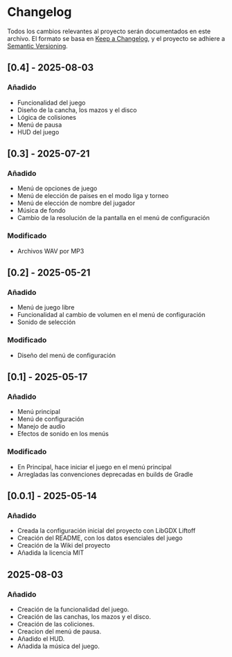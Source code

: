 # Changelog

Todos los cambios relevantes al proyecto serán documentados en este archivo. El formato se basa en [Keep a Changelog](https://keepachangelog.com/en/1.1.0/), y el proyecto se adhiere a [Semantic Versioning](https://semver.org/spec/v2.0.0.html).

## [0.4] - 2025-08-03
### Añadido
- Funcionalidad del juego
- Diseño de la cancha, los mazos y el disco
- Lógica de colisiones
- Menú de pausa
- HUD del juego

## [0.3] - 2025-07-21
### Añadido
- Menú de opciones de juego
- Menú de elección de paises en el modo liga y torneo
- Menú de elección de nombre del jugador
- Música de fondo
- Cambio de la resolución de la pantalla en el menú de configuración

### Modificado
- Archivos WAV por MP3

## [0.2] - 2025-05-21
### Añadido
- Menú de juego libre
- Funcionalidad al cambio de volumen en el menú de configuración
- Sonido de selección

### Modificado
- Diseño del menú de configuración

## [0.1] - 2025-05-17
### Añadido
- Menú principal
- Menú de configuración
- Manejo de audio
- Efectos de sonido en los menús

### Modificado
- En Principal, hace iniciar el juego en el menú principal
- Arregladas las convenciones deprecadas en builds de Gradle

## [0.0.1] - 2025-05-14
### Añadido
- Creada la configuración inicial del proyecto con LibGDX Liftoff
- Creación del README, con los datos esenciales del juego
- Creación de la Wiki del proyecto
- Añadida la licencia MIT

## 2025-08-03
### Añadido
- Creación de la funcionalidad del juego.
- Creación de las canchas, los mazos y el disco.
- Creación de las coliciones.
- Creacion del menú de pausa.
- Añadido el HUD.
- Añadida la música del juego.
  
